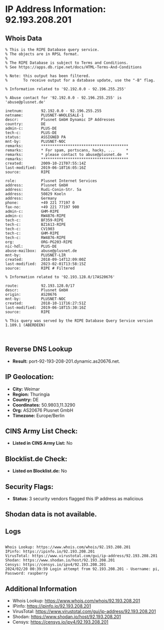 # IP Address Information: 92.193.208.201

## Whois Data
```
% This is the RIPE Database query service.
% The objects are in RPSL format.
%
% The RIPE Database is subject to Terms and Conditions.
% See https://apps.db.ripe.net/docs/HTML-Terms-And-Conditions

% Note: this output has been filtered.
%       To receive output for a database update, use the "-B" flag.

% Information related to '92.192.0.0 - 92.196.255.255'

% Abuse contact for '92.192.0.0 - 92.196.255.255' is 'abuse@plusnet.de'

inetnum:        92.192.0.0 - 92.196.255.255
netname:        PLUSNET-WHOLESALE-1
descr:          Plusnet GmbH Dynamic IP Addresses
country:        DE
admin-c:        PLUS-DE
tech-c:         PLUS-DE
status:         ASSIGNED PA
mnt-by:         PLUSNET-NOC
remarks:        ***************************************
remarks:        * For spam, portscans, hacks, ...     *
remarks:        * please contact to abuse@plusnet.de  *
remarks:        ***************************************
created:        2009-10-21T07:55:14Z
last-modified:  2019-06-18T16:05:16Z
source:         RIPE

role:           Plusnet Internet Services
address:        Plusnet GmbH
address:        Rudi-Conin-Str. 5a
address:        50829 Koeln
address:        Germany
phone:          +49 221 77197 0
fax-no:         +49 221 77197 900
admin-c:        GHM-RIPE
admin-c:        RW4876-RIPE
tech-c:         BF359-RIPE
tech-c:         BZ1613-RIPE
tech-c:         CV1903
tech-c:         GHM-RIPE
tech-c:         RW4876-RIPE
org:            ORG-PG203-RIPE
nic-hdl:        PLUS-DE
abuse-mailbox:  abuse@plusnet.de
mnt-by:         PLUSNET-LIR
created:        2018-09-14T12:09:00Z
last-modified:  2023-02-01T13:58:15Z
source:         RIPE # Filtered

% Information related to '92.193.128.0/17AS20676'

route:          92.193.128.0/17
descr:          Plusnet GmbH
origin:         AS20676
mnt-by:         PLUSNET-NOC
created:        2018-10-11T16:27:51Z
last-modified:  2019-06-18T15:30:16Z
source:         RIPE

% This query was served by the RIPE Database Query Service version 1.109.1 (ABERDEEN)



```
## Reverse DNS Lookup
- **Result:** port-92-193-208-201.dynamic.as20676.net.

## IP Geolocation:
- **City:** Weimar
- **Region:** Thuringia
- **Country:** DE
- **Coordinates:** 50.9803,11.3290
- **Org:** AS20676 Plusnet GmbH
- **Timezone:** Europe/Berlin

## CINS Army List Check:
- **Listed in CINS Army List:** 
No

## Blocklist.de Check:
- **Listed on Blocklist.de:** 
No

## Security Flags:
- **Status:** 3 security vendors flagged this IP address as malicious

## Shodan data is not available.

## Logs
```

Whois Lookup: https://www.whois.com/whois/92.193.208.201
IPinfo: https://ipinfo.io/92.193.208.201
VirusTotal: https://www.virustotal.com/gui/ip-address/92.193.208.201
Shodan: https://www.shodan.io/host/92.193.208.201
Censys: https://censys.io/ipv4/92.193.208.201
2024/02/20 00:39:59 Login attempt from 92.193.208.201 - Username: pi, Password: raspberry

```
## Additional Information
- Whois Lookup: https://www.whois.com/whois/92.193.208.201
- IPinfo: https://ipinfo.io/92.193.208.201
- VirusTotal: https://www.virustotal.com/gui/ip-address/92.193.208.201
- Shodan: https://www.shodan.io/host/92.193.208.201
- Censys: https://censys.io/ipv4/92.193.208.201

